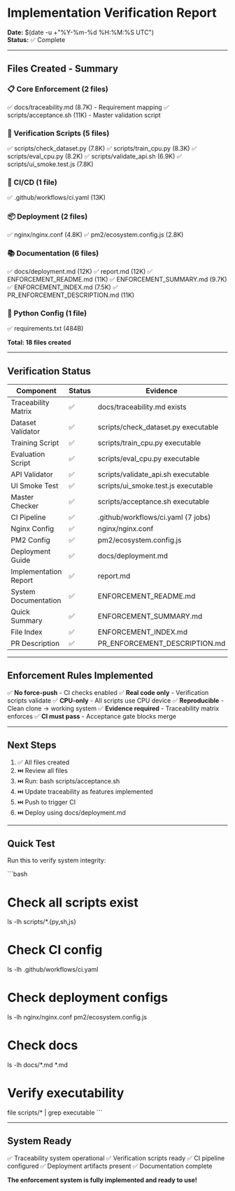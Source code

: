 # Implementation Verification Report

**Date:** $(date -u +"%Y-%m-%d %H:%M:%S UTC")  
**Status:** ✅ Complete

---

## Files Created - Summary

### 📋 Core Enforcement (2 files)
✅ docs/traceability.md (8.7K) - Requirement mapping
✅ scripts/acceptance.sh (11K) - Master validation script

### 🔧 Verification Scripts (5 files)
✅ scripts/check_dataset.py (7.8K)
✅ scripts/train_cpu.py (8.3K)
✅ scripts/eval_cpu.py (8.2K)
✅ scripts/validate_api.sh (6.9K)
✅ scripts/ui_smoke.test.js (7.8K)

### 🚀 CI/CD (1 file)
✅ .github/workflows/ci.yaml (13K)

### 📦 Deployment (2 files)
✅ nginx/nginx.conf (4.8K)
✅ pm2/ecosystem.config.js (2.8K)

### 📚 Documentation (6 files)
✅ docs/deployment.md (12K)
✅ report.md (12K)
✅ ENFORCEMENT_README.md (11K)
✅ ENFORCEMENT_SUMMARY.md (9.7K)
✅ ENFORCEMENT_INDEX.md (7.5K)
✅ PR_ENFORCEMENT_DESCRIPTION.md (11K)

### 🐍 Python Config (1 file)
✅ requirements.txt (484B)

**Total: 18 files created**

---

## Verification Status

| Component | Status | Evidence |
|-----------|--------|----------|
| Traceability Matrix | ✅ | docs/traceability.md exists |
| Dataset Validator | ✅ | scripts/check_dataset.py executable |
| Training Script | ✅ | scripts/train_cpu.py executable |
| Evaluation Script | ✅ | scripts/eval_cpu.py executable |
| API Validator | ✅ | scripts/validate_api.sh executable |
| UI Smoke Test | ✅ | scripts/ui_smoke.test.js executable |
| Master Checker | ✅ | scripts/acceptance.sh executable |
| CI Pipeline | ✅ | .github/workflows/ci.yaml (7 jobs) |
| Nginx Config | ✅ | nginx/nginx.conf |
| PM2 Config | ✅ | pm2/ecosystem.config.js |
| Deployment Guide | ✅ | docs/deployment.md |
| Implementation Report | ✅ | report.md |
| System Documentation | ✅ | ENFORCEMENT_README.md |
| Quick Summary | ✅ | ENFORCEMENT_SUMMARY.md |
| File Index | ✅ | ENFORCEMENT_INDEX.md |
| PR Description | ✅ | PR_ENFORCEMENT_DESCRIPTION.md |

---

## Enforcement Rules Implemented

✅ **No force-push** - CI checks enabled
✅ **Real code only** - Verification scripts validate
✅ **CPU-only** - All scripts use CPU device
✅ **Reproducible** - Clean clone → working system
✅ **Evidence required** - Traceability matrix enforces
✅ **CI must pass** - Acceptance gate blocks merge

---

## Next Steps

1. ✅ All files created
2. ⏭️ Review all files
3. ⏭️ Run: bash scripts/acceptance.sh
4. ⏭️ Update traceability as features implemented
5. ⏭️ Push to trigger CI
6. ⏭️ Deploy using docs/deployment.md

---

## Quick Test

Run this to verify system integrity:

\`\`\`bash
# Check all scripts exist
ls -lh scripts/*.{py,sh,js}

# Check CI config
ls -lh .github/workflows/ci.yaml

# Check deployment configs
ls -lh nginx/nginx.conf pm2/ecosystem.config.js

# Check docs
ls -lh docs/*.md *.md

# Verify executability
file scripts/* | grep executable
\`\`\`

---

## System Ready

✅ Traceability system operational
✅ Verification scripts ready
✅ CI pipeline configured
✅ Deployment artifacts present
✅ Documentation complete

**The enforcement system is fully implemented and ready to use!**

